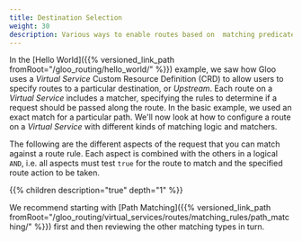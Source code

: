 ```yaml
---
title: Destination Selection
weight: 30
description: Various ways to enable routes based on  matching predicates.
---
```


In the [Hello World]({{% versioned_link_path fromRoot="/gloo_routing/hello_world/" %}}) example, we saw how Gloo uses a *Virtual Service* Custom Resource Definition (CRD) to allow users to specify routes to a particular destination, or *Upstream*. Each route on a *Virtual Service* includes a matcher, specifying the rules to determine if a request should be passed along the route. In the basic example, we used an exact match for a particular path. We'll now look at how to configure a route on a *Virtual Service* with different kinds of matching logic and matchers.

The following are the different aspects of the request that you can match against a route rule. Each aspect is combined with the others in a logical `AND`, i.e. all aspects must test `true` for the route to match and the specified route action to be taken.

{{% children description="true" depth="1" %}}

We recommend starting with [Path Matching]({{% versioned_link_path fromRoot="/gloo_routing/virtual_services/routes/matching_rules/path_matching/" %}}) first and then reviewing the other matching types in turn.
